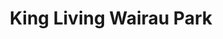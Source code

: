 ---
title: "King Living Wairau Park"
url: /auckland/king-living-wairau-park/
shop: Raumausstattung
---